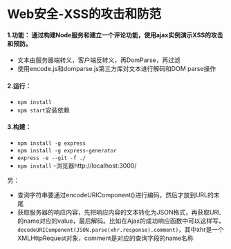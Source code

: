 # Web安全-XSS的攻击和防范

#### 1.功能： 通过构建Node服务和建立一个评论功能，使用ajax实例演示XSS的攻击和预防。

- 文本由服务器端转义，客户端反转义，再DomParse，再过滤
- 使用encode.js和domparse.js第三方库对文本进行解码和DOM parse操作

#### 2.运行：
- `npm install`
- `npm start`安装依赖

#### 3.构建：
- `npm install -g express`
- `npm install -g express-generator`
- `express -e --git -f ./`
- `npm install`
-浏览器http://localhost:3000/

另： 
- 查询字符串要通过encodeURIComponent()进行编码，然后才放到URL的末尾
- 获取服务器的响应内容，先把响应内容的文本转化为JSON格式，再获取URL的name对应的value，最后解码。比如在Ajax的成功响应函数中可以这样写，`decodeURIComponent(JSON.parse(xhr.response).comment)`，其中xhr是一个XMLHttpRequest对象，comment是对应的查询字段的name名称
